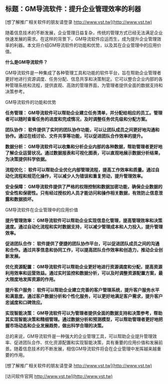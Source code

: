## **标题：GM导流软件：提升企业管理效率的利器**

[想了解推广相关软件的朋友请登录 http://www.vst.tw](http://www.vst.tw)

随着信息技术的不断发展，企业管理日益复杂，传统的管理方式已经无法满足企业快速发展的需求。在这样的背景下，GM导流软件应运而生，成为提升企业管理效率的利器。本文将介绍GM导流软件的功能和优势，以及其在企业管理中的应用价值。

**什么是GM导流软件？**

GM导流软件是一种集成了各种管理工具和功能的软件平台，旨在帮助企业管理者更好地进行资源调度、任务分配、信息共享和决策制定。它可以整合企业内部的各种管理系统和流程，提供直观、高效的管理界面，为管理者提供全面的数据支持和决策参考。

GM导流软件的功能和优势

**任务管理： GM导流软件可以帮助企业建立任务清单，并分配给相应的员工。管理者可以随时查看任务的进度和完成情况，及时调整任务优先级和分配方案。**

**团队协作： 软件提供了实时的团队协作功能，可以让团队成员之间更好地沟通和协作。通过在线讨论、文件共享等功能，可以促进团队合作效率的提升。**

**数据分析： GM导流软件可以收集和分析企业内部的各种数据，帮助管理者更好地了解企业运营状况。通过数据报表和可视化图表，可以直观地展示数据分析结果，为决策提供科学依据。**

**流程优化： 软件可以帮助企业优化内部管理流程，提高工作效率和质量。通过自动化流程和规范化操作，可以减少人为错误和重复劳动，提升管理效率。**

**安全保障： GM导流软件提供了严格的权限控制和数据加密功能，确保企业数据的安全性和保密性。只有经过授权的人员才能访问和操作相关数据，有效防止信息泄露和数据损坏。**

GM导流软件在企业管理中的应用价值

**提升管理效率： GM导流软件可以帮助企业实现信息化管理，提高管理效率和决策速度。通过自动化流程和实时数据支持，可以减少管理成本和人力投入，提升管理效率。**

**促进团队合作： 软件提供了便捷的团队协作平台，可以促进团队成员之间的沟通和合作。通过共享信息和协同工作，可以提高团队合作效率和创造力，推动企业创新发展。**

**优化资源配置： GM导流软件可以帮助企业更好地进行资源调度和分配，提高资源利用效率和运营效益。通过实时监控和数据分析，可以及时调整资源配置方案，最大限度地发挥资源的作用。**

**提升客户服务： 软件可以帮助企业建立完善的客户管理系统，提升客户服务水平和满意度。通过客户数据分析和个性化服务，可以更好地满足客户需求，提升客户忠诚度和口碑效应。**

**实现智能决策： GM导流软件可以为管理者提供全面的数据支持和决策参考，帮助其实现智能决策和精细管理。通过数据分析和预测模型，可以帮助管理者更好地把握市场动态和企业发展趋势，做出科学合理的决策。**

总的来说，GM导流软件是一种强大的企业管理工具，可以帮助企业提升管理效率、促进团队合作、优化资源配置和实现智能决策，具有重要的应用价值和发展前景。随着信息技术的不断发展，相信GM导流软件将会在企业管理中发挥越来越重要的作用。

[想了解推广相关软件的朋友请登录 http://www.vst.tw](http://www.vst.tw)


[访问软件官网 http://www.vst.tw](http://www.vst.tw)
